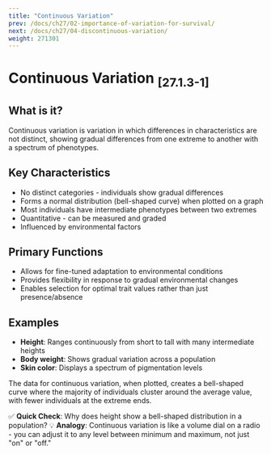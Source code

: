 ```yaml
---
title: "Continuous Variation"
prev: /docs/ch27/02-importance-of-variation-for-survival/
next: /docs/ch27/04-discontinuous-variation/
weight: 271301
---
```


# Continuous Variation <sub>[27.1.3-1]</sub>

## What is it?
Continuous variation is variation in which differences in characteristics are not distinct, showing gradual differences from one extreme to another with a spectrum of phenotypes.

## Key Characteristics
- No distinct categories - individuals show gradual differences
- Forms a normal distribution (bell-shaped curve) when plotted on a graph
- Most individuals have intermediate phenotypes between two extremes
- Quantitative - can be measured and graded
- Influenced by environmental factors

## Primary Functions
- Allows for fine-tuned adaptation to environmental conditions
- Provides flexibility in response to gradual environmental changes
- Enables selection for optimal trait values rather than just presence/absence

## Examples
- **Height**: Ranges continuously from short to tall with many intermediate heights
- **Body weight**: Shows gradual variation across a population
- **Skin color**: Displays a spectrum of pigmentation levels

The data for continuous variation, when plotted, creates a bell-shaped curve where the majority of individuals cluster around the average value, with fewer individuals at the extreme ends.

✅ **Quick Check**: Why does height show a bell-shaped distribution in a population?
💡 **Analogy**: Continuous variation is like a volume dial on a radio - you can adjust it to any level between minimum and maximum, not just "on" or "off."